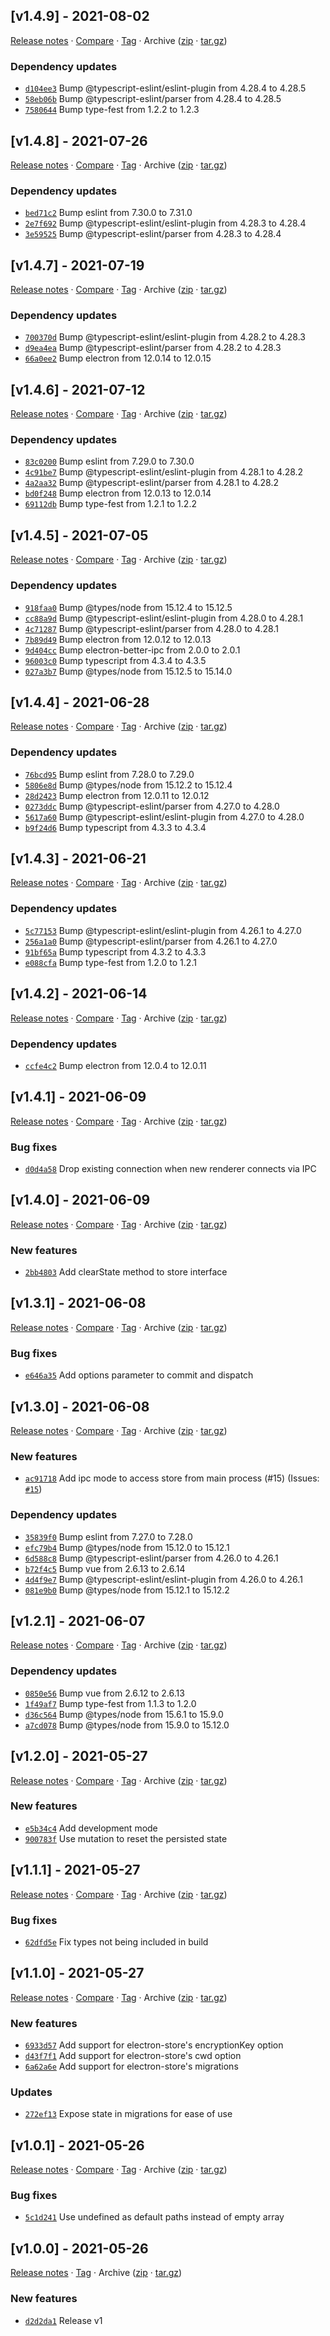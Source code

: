 ## [v1.4.9] - 2021-08-02

[Release notes](https://github.com/BetaHuhn/vuex-electron-store/releases/tag/v1.4.9) · [Compare](https://github.com/BetaHuhn/vuex-electron-store/compare/v1.4.8...v1.4.9) · [Tag](https://github.com/BetaHuhn/vuex-electron-store/tree/v1.4.9) · Archive ([zip](https://github.com/BetaHuhn/vuex-electron-store/archive/v1.4.9.zip) · [tar.gz](https://github.com/BetaHuhn/vuex-electron-store/archive/v1.4.9.tar.gz))

### Dependency updates

- [`d104ee3`](https://github.com/BetaHuhn/vuex-electron-store/commit/d104ee3)  Bump @typescript-eslint/eslint-plugin from 4.28.4 to 4.28.5
- [`58eb06b`](https://github.com/BetaHuhn/vuex-electron-store/commit/58eb06b)  Bump @typescript-eslint/parser from 4.28.4 to 4.28.5
- [`7580644`](https://github.com/BetaHuhn/vuex-electron-store/commit/7580644)  Bump type-fest from 1.2.2 to 1.2.3

## [v1.4.8] - 2021-07-26

[Release notes](https://github.com/BetaHuhn/vuex-electron-store/releases/tag/v1.4.8) · [Compare](https://github.com/BetaHuhn/vuex-electron-store/compare/v1.4.7...v1.4.8) · [Tag](https://github.com/BetaHuhn/vuex-electron-store/tree/v1.4.8) · Archive ([zip](https://github.com/BetaHuhn/vuex-electron-store/archive/v1.4.8.zip) · [tar.gz](https://github.com/BetaHuhn/vuex-electron-store/archive/v1.4.8.tar.gz))

### Dependency updates

- [`bed71c2`](https://github.com/BetaHuhn/vuex-electron-store/commit/bed71c2)  Bump eslint from 7.30.0 to 7.31.0
- [`2e7f692`](https://github.com/BetaHuhn/vuex-electron-store/commit/2e7f692)  Bump @typescript-eslint/eslint-plugin from 4.28.3 to 4.28.4
- [`3e59525`](https://github.com/BetaHuhn/vuex-electron-store/commit/3e59525)  Bump @typescript-eslint/parser from 4.28.3 to 4.28.4

## [v1.4.7] - 2021-07-19

[Release notes](https://github.com/BetaHuhn/vuex-electron-store/releases/tag/v1.4.7) · [Compare](https://github.com/BetaHuhn/vuex-electron-store/compare/v1.4.6...v1.4.7) · [Tag](https://github.com/BetaHuhn/vuex-electron-store/tree/v1.4.7) · Archive ([zip](https://github.com/BetaHuhn/vuex-electron-store/archive/v1.4.7.zip) · [tar.gz](https://github.com/BetaHuhn/vuex-electron-store/archive/v1.4.7.tar.gz))

### Dependency updates

- [`700370d`](https://github.com/BetaHuhn/vuex-electron-store/commit/700370d)  Bump @typescript-eslint/eslint-plugin from 4.28.2 to 4.28.3
- [`d9ea4ea`](https://github.com/BetaHuhn/vuex-electron-store/commit/d9ea4ea)  Bump @typescript-eslint/parser from 4.28.2 to 4.28.3
- [`66a0ee2`](https://github.com/BetaHuhn/vuex-electron-store/commit/66a0ee2)  Bump electron from 12.0.14 to 12.0.15

## [v1.4.6] - 2021-07-12

[Release notes](https://github.com/BetaHuhn/vuex-electron-store/releases/tag/v1.4.6) · [Compare](https://github.com/BetaHuhn/vuex-electron-store/compare/v1.4.5...v1.4.6) · [Tag](https://github.com/BetaHuhn/vuex-electron-store/tree/v1.4.6) · Archive ([zip](https://github.com/BetaHuhn/vuex-electron-store/archive/v1.4.6.zip) · [tar.gz](https://github.com/BetaHuhn/vuex-electron-store/archive/v1.4.6.tar.gz))

### Dependency updates

- [`83c0200`](https://github.com/BetaHuhn/vuex-electron-store/commit/83c0200)  Bump eslint from 7.29.0 to 7.30.0
- [`4c91be7`](https://github.com/BetaHuhn/vuex-electron-store/commit/4c91be7)  Bump @typescript-eslint/eslint-plugin from 4.28.1 to 4.28.2
- [`4a2aa32`](https://github.com/BetaHuhn/vuex-electron-store/commit/4a2aa32)  Bump @typescript-eslint/parser from 4.28.1 to 4.28.2
- [`bd0f248`](https://github.com/BetaHuhn/vuex-electron-store/commit/bd0f248)  Bump electron from 12.0.13 to 12.0.14
- [`69112db`](https://github.com/BetaHuhn/vuex-electron-store/commit/69112db)  Bump type-fest from 1.2.1 to 1.2.2

## [v1.4.5] - 2021-07-05

[Release notes](https://github.com/BetaHuhn/vuex-electron-store/releases/tag/v1.4.5) · [Compare](https://github.com/BetaHuhn/vuex-electron-store/compare/v1.4.4...v1.4.5) · [Tag](https://github.com/BetaHuhn/vuex-electron-store/tree/v1.4.5) · Archive ([zip](https://github.com/BetaHuhn/vuex-electron-store/archive/v1.4.5.zip) · [tar.gz](https://github.com/BetaHuhn/vuex-electron-store/archive/v1.4.5.tar.gz))

### Dependency updates

- [`918faa0`](https://github.com/BetaHuhn/vuex-electron-store/commit/918faa0)  Bump @types/node from 15.12.4 to 15.12.5
- [`cc88a9d`](https://github.com/BetaHuhn/vuex-electron-store/commit/cc88a9d)  Bump @typescript-eslint/eslint-plugin from 4.28.0 to 4.28.1
- [`4c71287`](https://github.com/BetaHuhn/vuex-electron-store/commit/4c71287)  Bump @typescript-eslint/parser from 4.28.0 to 4.28.1
- [`7b89d49`](https://github.com/BetaHuhn/vuex-electron-store/commit/7b89d49)  Bump electron from 12.0.12 to 12.0.13
- [`9d404cc`](https://github.com/BetaHuhn/vuex-electron-store/commit/9d404cc)  Bump electron-better-ipc from 2.0.0 to 2.0.1
- [`96003c0`](https://github.com/BetaHuhn/vuex-electron-store/commit/96003c0)  Bump typescript from 4.3.4 to 4.3.5
- [`027a3b7`](https://github.com/BetaHuhn/vuex-electron-store/commit/027a3b7)  Bump @types/node from 15.12.5 to 15.14.0

## [v1.4.4] - 2021-06-28

[Release notes](https://github.com/BetaHuhn/vuex-electron-store/releases/tag/v1.4.4) · [Compare](https://github.com/BetaHuhn/vuex-electron-store/compare/v1.4.3...v1.4.4) · [Tag](https://github.com/BetaHuhn/vuex-electron-store/tree/v1.4.4) · Archive ([zip](https://github.com/BetaHuhn/vuex-electron-store/archive/v1.4.4.zip) · [tar.gz](https://github.com/BetaHuhn/vuex-electron-store/archive/v1.4.4.tar.gz))

### Dependency updates

- [`76bcd95`](https://github.com/BetaHuhn/vuex-electron-store/commit/76bcd95)  Bump eslint from 7.28.0 to 7.29.0
- [`5806e8d`](https://github.com/BetaHuhn/vuex-electron-store/commit/5806e8d)  Bump @types/node from 15.12.2 to 15.12.4
- [`28d2423`](https://github.com/BetaHuhn/vuex-electron-store/commit/28d2423)  Bump electron from 12.0.11 to 12.0.12
- [`0273ddc`](https://github.com/BetaHuhn/vuex-electron-store/commit/0273ddc)  Bump @typescript-eslint/parser from 4.27.0 to 4.28.0
- [`5617a60`](https://github.com/BetaHuhn/vuex-electron-store/commit/5617a60)  Bump @typescript-eslint/eslint-plugin from 4.27.0 to 4.28.0
- [`b9f24d6`](https://github.com/BetaHuhn/vuex-electron-store/commit/b9f24d6)  Bump typescript from 4.3.3 to 4.3.4

## [v1.4.3] - 2021-06-21

[Release notes](https://github.com/BetaHuhn/vuex-electron-store/releases/tag/v1.4.3) · [Compare](https://github.com/BetaHuhn/vuex-electron-store/compare/v1.4.2...v1.4.3) · [Tag](https://github.com/BetaHuhn/vuex-electron-store/tree/v1.4.3) · Archive ([zip](https://github.com/BetaHuhn/vuex-electron-store/archive/v1.4.3.zip) · [tar.gz](https://github.com/BetaHuhn/vuex-electron-store/archive/v1.4.3.tar.gz))

### Dependency updates

- [`5c77153`](https://github.com/BetaHuhn/vuex-electron-store/commit/5c77153)  Bump @typescript-eslint/eslint-plugin from 4.26.1 to 4.27.0
- [`256a1a0`](https://github.com/BetaHuhn/vuex-electron-store/commit/256a1a0)  Bump @typescript-eslint/parser from 4.26.1 to 4.27.0
- [`91bf65a`](https://github.com/BetaHuhn/vuex-electron-store/commit/91bf65a)  Bump typescript from 4.3.2 to 4.3.3
- [`e088cfa`](https://github.com/BetaHuhn/vuex-electron-store/commit/e088cfa)  Bump type-fest from 1.2.0 to 1.2.1

## [v1.4.2] - 2021-06-14

[Release notes](https://github.com/BetaHuhn/vuex-electron-store/releases/tag/v1.4.2) · [Compare](https://github.com/BetaHuhn/vuex-electron-store/compare/v1.4.1...v1.4.2) · [Tag](https://github.com/BetaHuhn/vuex-electron-store/tree/v1.4.2) · Archive ([zip](https://github.com/BetaHuhn/vuex-electron-store/archive/v1.4.2.zip) · [tar.gz](https://github.com/BetaHuhn/vuex-electron-store/archive/v1.4.2.tar.gz))

### Dependency updates

- [`ccfe4c2`](https://github.com/BetaHuhn/vuex-electron-store/commit/ccfe4c2)  Bump electron from 12.0.4 to 12.0.11

## [v1.4.1] - 2021-06-09

[Release notes](https://github.com/BetaHuhn/vuex-electron-store/releases/tag/v1.4.1) · [Compare](https://github.com/BetaHuhn/vuex-electron-store/compare/v1.4.0...v1.4.1) · [Tag](https://github.com/BetaHuhn/vuex-electron-store/tree/v1.4.1) · Archive ([zip](https://github.com/BetaHuhn/vuex-electron-store/archive/v1.4.1.zip) · [tar.gz](https://github.com/BetaHuhn/vuex-electron-store/archive/v1.4.1.tar.gz))

### Bug fixes

- [`d0d4a58`](https://github.com/BetaHuhn/vuex-electron-store/commit/d0d4a58)  Drop existing connection when new renderer connects via IPC

## [v1.4.0] - 2021-06-09

[Release notes](https://github.com/BetaHuhn/vuex-electron-store/releases/tag/v1.4.0) · [Compare](https://github.com/BetaHuhn/vuex-electron-store/compare/v1.3.1...v1.4.0) · [Tag](https://github.com/BetaHuhn/vuex-electron-store/tree/v1.4.0) · Archive ([zip](https://github.com/BetaHuhn/vuex-electron-store/archive/v1.4.0.zip) · [tar.gz](https://github.com/BetaHuhn/vuex-electron-store/archive/v1.4.0.tar.gz))

### New features

- [`2bb4803`](https://github.com/BetaHuhn/vuex-electron-store/commit/2bb4803)  Add clearState method to store interface

## [v1.3.1] - 2021-06-08

[Release notes](https://github.com/BetaHuhn/vuex-electron-store/releases/tag/v1.3.1) · [Compare](https://github.com/BetaHuhn/vuex-electron-store/compare/v1.3.0...v1.3.1) · [Tag](https://github.com/BetaHuhn/vuex-electron-store/tree/v1.3.1) · Archive ([zip](https://github.com/BetaHuhn/vuex-electron-store/archive/v1.3.1.zip) · [tar.gz](https://github.com/BetaHuhn/vuex-electron-store/archive/v1.3.1.tar.gz))

### Bug fixes

- [`e646a35`](https://github.com/BetaHuhn/vuex-electron-store/commit/e646a35)  Add options parameter to commit and dispatch

## [v1.3.0] - 2021-06-08

[Release notes](https://github.com/BetaHuhn/vuex-electron-store/releases/tag/v1.3.0) · [Compare](https://github.com/BetaHuhn/vuex-electron-store/compare/v1.2.1...v1.3.0) · [Tag](https://github.com/BetaHuhn/vuex-electron-store/tree/v1.3.0) · Archive ([zip](https://github.com/BetaHuhn/vuex-electron-store/archive/v1.3.0.zip) · [tar.gz](https://github.com/BetaHuhn/vuex-electron-store/archive/v1.3.0.tar.gz))

### New features

- [`ac91718`](https://github.com/BetaHuhn/vuex-electron-store/commit/ac91718)  Add ipc mode to access store from main process (#15)
(Issues: [`#15`](https://github.com/BetaHuhn/vuex-electron-store/issues/15))

### Dependency updates

- [`35839f0`](https://github.com/BetaHuhn/vuex-electron-store/commit/35839f0)  Bump eslint from 7.27.0 to 7.28.0
- [`efc79b4`](https://github.com/BetaHuhn/vuex-electron-store/commit/efc79b4)  Bump @types/node from 15.12.0 to 15.12.1
- [`6d588c8`](https://github.com/BetaHuhn/vuex-electron-store/commit/6d588c8)  Bump @typescript-eslint/parser from 4.26.0 to 4.26.1
- [`b72f4c5`](https://github.com/BetaHuhn/vuex-electron-store/commit/b72f4c5)  Bump vue from 2.6.13 to 2.6.14
- [`4d4f9e7`](https://github.com/BetaHuhn/vuex-electron-store/commit/4d4f9e7)  Bump @typescript-eslint/eslint-plugin from 4.26.0 to 4.26.1
- [`081e9b0`](https://github.com/BetaHuhn/vuex-electron-store/commit/081e9b0)  Bump @types/node from 15.12.1 to 15.12.2

## [v1.2.1] - 2021-06-07

[Release notes](https://github.com/BetaHuhn/vuex-electron-store/releases/tag/v1.2.1) · [Compare](https://github.com/BetaHuhn/vuex-electron-store/compare/v1.2.0...v1.2.1) · [Tag](https://github.com/BetaHuhn/vuex-electron-store/tree/v1.2.1) · Archive ([zip](https://github.com/BetaHuhn/vuex-electron-store/archive/v1.2.1.zip) · [tar.gz](https://github.com/BetaHuhn/vuex-electron-store/archive/v1.2.1.tar.gz))

### Dependency updates

- [`0850e56`](https://github.com/BetaHuhn/vuex-electron-store/commit/0850e56)  Bump vue from 2.6.12 to 2.6.13
- [`1f49af7`](https://github.com/BetaHuhn/vuex-electron-store/commit/1f49af7)  Bump type-fest from 1.1.3 to 1.2.0
- [`d36c564`](https://github.com/BetaHuhn/vuex-electron-store/commit/d36c564)  Bump @types/node from 15.6.1 to 15.9.0
- [`a7cd078`](https://github.com/BetaHuhn/vuex-electron-store/commit/a7cd078)  Bump @types/node from 15.9.0 to 15.12.0

## [v1.2.0] - 2021-05-27

[Release notes](https://github.com/BetaHuhn/vuex-electron-store/releases/tag/v1.2.0) · [Compare](https://github.com/BetaHuhn/vuex-electron-store/compare/v1.1.1...v1.2.0) · [Tag](https://github.com/BetaHuhn/vuex-electron-store/tree/v1.2.0) · Archive ([zip](https://github.com/BetaHuhn/vuex-electron-store/archive/v1.2.0.zip) · [tar.gz](https://github.com/BetaHuhn/vuex-electron-store/archive/v1.2.0.tar.gz))

### New features

- [`e5b34c4`](https://github.com/BetaHuhn/vuex-electron-store/commit/e5b34c4)  Add development mode
- [`900783f`](https://github.com/BetaHuhn/vuex-electron-store/commit/900783f)  Use mutation to reset the persisted state

## [v1.1.1] - 2021-05-27

[Release notes](https://github.com/BetaHuhn/vuex-electron-store/releases/tag/v1.1.1) · [Compare](https://github.com/BetaHuhn/vuex-electron-store/compare/v1.1.0...v1.1.1) · [Tag](https://github.com/BetaHuhn/vuex-electron-store/tree/v1.1.1) · Archive ([zip](https://github.com/BetaHuhn/vuex-electron-store/archive/v1.1.1.zip) · [tar.gz](https://github.com/BetaHuhn/vuex-electron-store/archive/v1.1.1.tar.gz))

### Bug fixes

- [`62dfd5e`](https://github.com/BetaHuhn/vuex-electron-store/commit/62dfd5e)  Fix types not being included in build

## [v1.1.0] - 2021-05-27

[Release notes](https://github.com/BetaHuhn/vuex-electron-store/releases/tag/v1.1.0) · [Compare](https://github.com/BetaHuhn/vuex-electron-store/compare/v1.0.1...v1.1.0) · [Tag](https://github.com/BetaHuhn/vuex-electron-store/tree/v1.1.0) · Archive ([zip](https://github.com/BetaHuhn/vuex-electron-store/archive/v1.1.0.zip) · [tar.gz](https://github.com/BetaHuhn/vuex-electron-store/archive/v1.1.0.tar.gz))

### New features

- [`6933d57`](https://github.com/BetaHuhn/vuex-electron-store/commit/6933d57)  Add support for electron-store&#x27;s encryptionKey option
- [`d43f7f1`](https://github.com/BetaHuhn/vuex-electron-store/commit/d43f7f1)  Add support for electron-store&#x27;s cwd option
- [`6a62a6e`](https://github.com/BetaHuhn/vuex-electron-store/commit/6a62a6e)  Add support for electron-store&#x27;s migrations

### Updates

- [`272ef13`](https://github.com/BetaHuhn/vuex-electron-store/commit/272ef13)  Expose state in migrations for ease of use

## [v1.0.1] - 2021-05-26

[Release notes](https://github.com/BetaHuhn/vuex-electron-store/releases/tag/v1.0.1) · [Compare](https://github.com/BetaHuhn/vuex-electron-store/compare/v1.0.0...v1.0.1) · [Tag](https://github.com/BetaHuhn/vuex-electron-store/tree/v1.0.1) · Archive ([zip](https://github.com/BetaHuhn/vuex-electron-store/archive/v1.0.1.zip) · [tar.gz](https://github.com/BetaHuhn/vuex-electron-store/archive/v1.0.1.tar.gz))

### Bug fixes

- [`5c1d241`](https://github.com/BetaHuhn/vuex-electron-store/commit/5c1d241)  Use undefined as default paths instead of empty array

## [v1.0.0] - 2021-05-26

[Release notes](https://github.com/BetaHuhn/vuex-electron-store/releases/tag/v1.0.0) · [Tag](https://github.com/BetaHuhn/vuex-electron-store/tree/v1.0.0) · Archive ([zip](https://github.com/BetaHuhn/vuex-electron-store/archive/v1.0.0.zip) · [tar.gz](https://github.com/BetaHuhn/vuex-electron-store/archive/v1.0.0.tar.gz))

### New features

- [`d2d2da1`](https://github.com/BetaHuhn/vuex-electron-store/commit/d2d2da1)  Release v1

